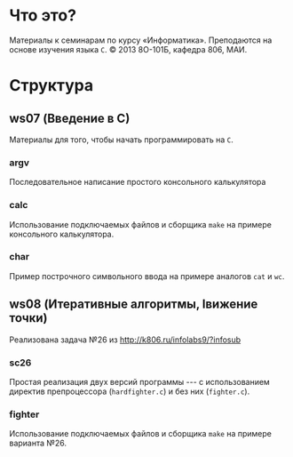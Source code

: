 # Что это?

Материалы к семинарам по курсу «Информатика».
Преподаются на основе изучения языка `C`. 
© 2013 8О-101Б, кафедра 806, МАИ.

# Структура

## ws07 (Введение в C)

Материалы для того, чтобы начать программировать на `С`.

### argv

Последовательное написание простого консольного калькулятора

### calc

Использование подключаемых файлов и сборщика `make` на примере 
консольного калькулятора.

### char

Пример построчного символьного ввода на примере аналогов `cat` и `wc`.


## ws08 (Итеративные алгоритмы, lвижение точки)

Реализована задача №26 из http://k806.ru/infolabs9/?infosub

### sc26

Простая реализация двух версий программы --- с использованием директив 
препроцессора  (`hardfighter.c`) и без них (`fighter.c`).

### fighter

Использование подключаемых файлов и сборщика `make` 
на примере варианта №26.

